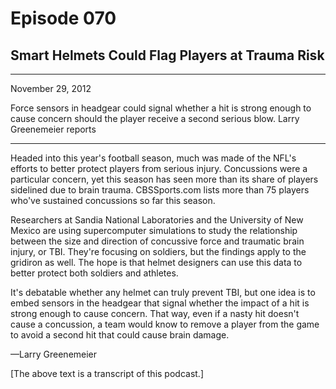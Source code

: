 # Episode 070

## Smart Helmets Could Flag Players at Trauma Risk

---

November 29, 2012

Force sensors in headgear could signal whether a hit is strong enough to cause concern should the player receive a second serious blow. Larry Greenemeier reports

---

Headed into this year's football season, much was made of the NFL's efforts to better protect players from serious injury. Concussions were a particular concern, yet this season has seen more than its share of players sidelined due to brain trauma. CBSSports.com lists more than 75 players who've sustained concussions so far this season.

Researchers at Sandia National Laboratories and the University of New Mexico are using supercomputer simulations to study the relationship between the size and direction of concussive force and traumatic brain injury, or TBI. They're focusing on soldiers, but the findings apply to the gridiron as well. The hope is that helmet designers can use this data to better protect both soldiers and athletes.

It's debatable whether any helmet can truly prevent TBI, but one idea is to embed sensors in the headgear that signal whether the impact of a hit is strong enough to cause concern. That way, even if a nasty hit doesn't cause a concussion, a team would know to remove a player from the game to avoid a second hit that could cause brain damage.

—Larry Greenemeier

[The above text is a transcript of this podcast.]


